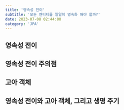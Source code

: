 ```yaml
---
title: '영속성 전이'
subtitle: '모든 엔티티를 일일히 영속화 해야 할까?'
date: 2023-07-08 02:44:00
category: 'JPA'
---
```


## 영속성 전이

## 영속성 전이 주의점

## 고아 객체

## 영속성 전이와 고아 객체, 그리고 생명 주기
